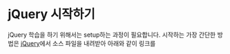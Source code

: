 # jQuery 시작하기

jQuery 학습을 하기 위해서는 setup하는 과정이 필요합니다. 시작하는 가장 간단한 방법은 [jQuery](http://jquery.com/download/)에서 소스 파일을 내려받아 아래와 같이 링크를 